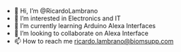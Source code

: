 - 👋 Hi, I’m @RicardoLambrano
- 👀 I’m interested in Electronics and IT
- 🌱 I’m currently learning Arduino Alexa Interfaces
- 💞️ I’m looking to collaborate on Alexa Interface
- 📫 How to reach me ricardo.lambrano@biomsupp.com

<!---
RicardoLambrano/RicardoLambrano is a ✨ special ✨ repository because its `README.md` (this file) appears on your GitHub profile.
You can click the Preview link to take a look at your changes.
--->
